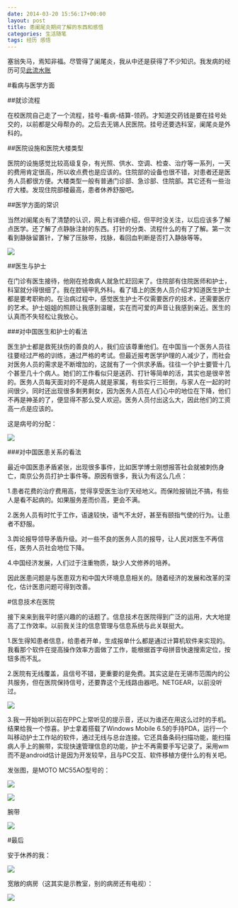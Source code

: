 ```yaml
---
date: 2014-03-20 15:56:17+00:00
layout: post
title: 患阑尾炎期间了解的东西和感悟
categories: 生活随笔
tags: 经历 感悟
---
```


塞翁失马，焉知非福。尽管得了阑尾炎，我从中还是获得了不少知识。我发病的经历可见[此流水账](http://xulihang.wicp.net/experience-of-having-appendicitis/)


#看病与医学方面

##就诊流程

在校医院自己走了一个流程，挂号-看病-结算-领药。才知道交药钱是要在挂号处交的，以前都是父母帮办的。之后去无锡人民医院。挂号还要选科室，阑尾炎是外科的。

##医院设施和医院大楼类型

医院的设施感觉比较高级复杂，有光照、供水、空调、检查、治疗等一系列，一天的费用肯定很高，所以收点费也是应该的。住院部的设备也很不错，对患者还是医务人员都很方便。大楼类型一般有普通门诊部、急诊部、住院部。其它还有一些治疗大楼。发现住院部楼最高，患者休养舒服吧。

##医学方面的常识

当然对阑尾炎有了清楚的认识，网上有详细介绍，但平时没关注，以后应该多了解点医学。还了解了点静脉注射的东西。打针的分类、流程什么的有了了解。第一次看到静脉留置针，了解了压脉带，找脉，看回血判断是否打入静脉等等。

![](https://raw2.github.com/xulihang/xulihang.github.io/master/album/appendicitis/needle.jpg)

##医生与护士

在门诊有医生接待，他刚在抢救病人就急忙赶回来了。住院部有住院医师和护士，科室就分得很细了。我在腔镜甲乳外科。看了墙上的医务人员介绍才知道医生护士都是要考职称的。在治病过程中，感觉医生护士不仅需要医疗的技术，还需要医疗的艺术。护士姐姐的照顾让我感到温暖，实在而可爱的声音让我感到亲近。医生的认真而不失轻松让我放心。

###对中国医生和护士的看法

医生护士都是救死扶伤的善良的人，我们应该尊重他们。在中国当一个医务人员往往要经过严格的训练，通过严格的考试。但最近报考医学护理的人减少了，而社会对医务人员的需求是不断增加的，这就有了一个供求矛盾。往往一个护士要管十几个甚至几十个病人。她们的工作看似只是送药、打针等简单的活，其实也是很辛苦的。医务人员每天面对的不是病人就是家属，有些实行三班倒，与家人在一起的时间很少。同时还出现很多剩男剩女，因为医务人员在人们心中的地位在下降，他们不再是神圣的了，便显得不那么受人欢迎。医务人员付出这么大，因此他们的工资高一点是应该的。

这是病号的分配：

![](https://raw2.github.com/xulihang/xulihang.github.io/master/album/appendicitis/division.jpg)

###对中国医患关系的看法

最近中国医患矛盾紧张，出现很多事件，比如医学博士刚想报答社会就被刺伤身亡，南京公务员打护士事件等。原因有很多，我认为有这么几点：

1.患者花费的治疗费用高，觉得享受医生治疗天经地义。而保险报销比不搞，有些人是看不起病的。如果服务差而价高，更会不满。

2.医务人员有时忙于工作，语速较快，语气不太好，甚至有颐指气使的行为。让患者不舒服。

3.舆论报导领导矛盾升级。对一些不良的医务人员的报导，让人民对医生不再信任，医务人员社会地位下降。

4.中国经济发展，人们过于注重物质，缺少人文修养的培养。

因此医患问题是与医患双方和中国大环境息息相关的。随着经济的发展和改革的深化，估计医患问题可得到改善。


#信息技术在医院

接下来来到我平时感兴趣的的话题了。信息技术在医院得到广泛的运用，大大地提高了工作效率。以前我关注的信息管理与信息系统与此关联挺大。

1.医生得知患者信息，给患者开单，生成报单什么都是通过计算机软件来实现的。我看那个软件在提高操作效率方面做了工作，能根据首字母拼音快速搜索定位，按钮多而不乱。

2.医院有无线覆盖，且信号不错，更重要的是免费。其实这是在无锡市范围内的公共服务，但在医院保持信号，还要靠这个无线路由器吧。NETGEAR，以前没听过。

![](https://raw2.github.com/xulihang/xulihang.github.io/master/album/appendicitis/netgear.jpg)

3.我一开始听到以前在PPC上常听见的提示音，还以为谁还在用这么过时的手机。结果给我一个惊喜。护士拿着搭载了Windows Mobile 6.5的手持PDA，运行一个叫移动护士工作站的软件，通过无线与总台连接。它还具备条码扫描功能，能扫描病人手上的腕带，实现快速管理信息的功能，护士不再需要手写记录了。采用wm而不是android估计是因为开发较早，且与PC交互、软件移植方便什么的有关吧。

发张图，是MOTO MC55AO型号的：

![](https://raw2.github.com/xulihang/xulihang.github.io/master/album/appendicitis/pda1.jpg)

![](https://raw2.github.com/xulihang/xulihang.github.io/master/album/appendicitis/pda2.jpg)

腕带

![](https://raw2.github.com/xulihang/xulihang.github.io/master/album/appendicitis/id-belt.jpg)


#最后

安于休养的我：

![](https://raw2.github.com/xulihang/xulihang.github.io/master/album/appendicitis/me.jpg)


宽敞的病房（这其实是示教室，别的病房还有电视）：

![](https://raw2.github.com/xulihang/xulihang.github.io/master/album/appendicitis/room.jpg)





